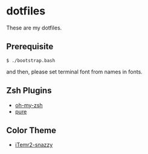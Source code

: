 dotfiles
=============

These are my dotfiles.

Prerequisite
--------------

    $ ./bootstrap.bash

and then, please set terminal font from names in fonts.

Zsh Plugins
--------------

- [oh-my-zsh](https://github.com/robbyrussell/oh-my-zsh)
- [pure](https://github.com/sindresorhus/pure)

Color Theme
--------------

- [iTemr2-snazzy](https://github.com/sindresorhus/iterm2-snazzy)


